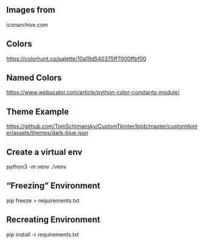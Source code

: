## Images from 

iconarchive.com


## Colors

https://colorhunt.co/palette/10a19d540375ff7000ffbf00


## Named Colors

https://www.webucator.com/article/python-color-constants-module/



## Theme Example

https://github.com/TomSchimansky/CustomTkinter/blob/master/customtkinter/assets/themes/dark-blue.json


## Create a virtual env 

python3 -m venv ./venv


## “Freezing” Environment

pip freeze > requirements.txt


## Recreating Environment

pip install -r requirements.txt